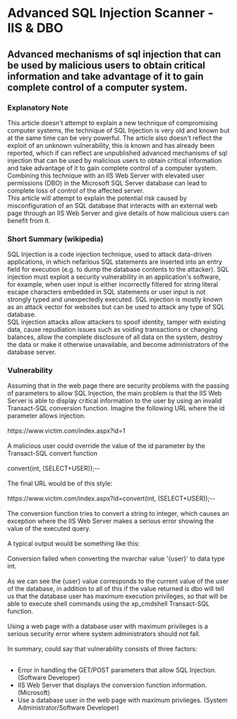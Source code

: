 <h1>Advanced SQL Injection Scanner - IIS & DBO</h1>

<h2>Advanced mechanisms of sql injection that can be used by malicious users to obtain critical information and take advantage of it to gain complete control of a computer system.</h2>

<h3>Explanatory Note</h3>
This article doesn't attempt to explain a new technique of compromising computer systems, the technique of SQL Injection is very old and known but at the same time can be very powerful. The article also doesn't reflect the exploit of an unknown vulnerability, this is known and has already been reported, which if can reflect are unpublished advanced mechanisms of sql injection that can be used by malicious users to obtain critical information and take advantage of it to gain complete control of a computer system.<br>
Combining this technique with an IIS Web Server with elevated user permissions (DBO) in the Microsoft SQL Server database can lead to complete loss of control of the affected server.<br>
This article will attempt to explain the potential risk caused by misconfiguration of an SQL database that interacts with an external web page through an IIS Web Server and give details of how malicious users can benefit from it.

<h3>Short Summary (wikipedia)</h3>
SQL Injection is a code injection technique, used to attack data-driven applications, in which nefarious SQL statements are inserted into an entry field for execution (e.g. to dump the database contents to the attacker). SQL injection must exploit a security vulnerability in an application's software, for example, when user input is either incorrectly filtered for string literal escape characters embedded in SQL statements or user input is not strongly typed and unexpectedly executed. SQL injection is mostly known as an attack vector for websites but can be used to attack any type of SQL database.<br>
SQL injection attacks allow attackers to spoof identity, tamper with existing data, cause repudiation issues such as voiding transactions or changing balances, allow the complete disclosure of all data on the system, destroy the data or make it otherwise unavailable, and become administrators of the database server.

<h3>Vulnerability</h3>
Assuming that in the web page there are security problems with the passing of parameters to allow SQL Injection, the main problem is that the IIS Web Server is able to display critical information to the user by using an invalid Transact-SQL conversion function. Imagine the following URL where the id parameter allows injection.<br><br>
https://www.victim.com/index.aspx?id=1<br><br>
A malicious user could override the value of the id parameter by the Transact-SQL convert function<br><br>
convert(int, (SELECT+USER));--<br><br>
The final URL would be of this style:<br><br>
https://www.victim.com/index.aspx?id=convert(int, (SELECT+USER));--<br><br>
The conversion function tries to convert a string to integer, which causes an exception where the IIS Web Server makes a serious error showing the value of the executed query.<br><br>
A typical output would be something like this:<br><br>
Conversion failed when converting the nvarchar value '{user}' to data type int.<br><br>
As we can see the {user} value corresponds to the current value of the user of the database, in addition to all of this if the value returned is dbo will tell us that the database user has maximum execution privileges, so that will be able to execute shell commands using the xp_cmdshell Transact-SQL function.<br><br>
Using a web page with a database user with maximum privileges is a serious security error where system administrators should not fall.<br><br>
In summary, could say that vulnerability consists of three factors:<br><br>
<ul>
  <li>Error in handling the GET/POST parameters that allow SQL Injection. (Software Developer)</li>
  <li>IIS Web Server that displays the conversion function information. (Microsoft)</li>
  <li>Use a database user in the web page with maximum privileges. (System Administrator/Software Developer)</li>
</ul>
